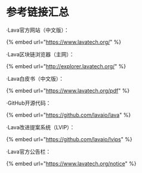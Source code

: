 # 参考链接汇总

·Lava官方网站（中文版）：

{% embed url="https://www.lavatech.org/" %}

·Lava区块链浏览器（主网）：

{% embed url="http://explorer.lavatech.org/" %}

·Lava白皮书（中文版）：

{% embed url="https://www.lavatech.org/pdf" %}

·GitHub开源代码：

{% embed url="https://github.com/lavaio/lava" %}

·Lava改进提案系统（LVIP）：

{% embed url="https://github.com/lavaio/lvips" %}

·Lava官方公告栏：

{% embed url="https://www.lavatech.org/notice" %}



